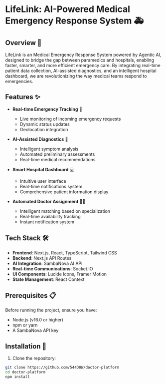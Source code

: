 # LifeLink: AI-Powered Medical Emergency Response System 🚑

## Overview 🌟
LifeLink is an Medical Emergency Response System powered by Agentic AI, designed to bridge the gap between paramedics and hospitals, enabling faster, smarter, and more efficient emergency care. By integrating real-time patient data collection, AI-assisted diagnostics, and an intelligent hospital dashboard, we are revolutionizing the way medical teams respond to emergencies.

## Features ✨

- **Real-time Emergency Tracking** 📍
  - Live monitoring of incoming emergency requests
  - Dynamic status updates
  - Geolocation integration

- **AI-Assisted Diagnostics** 🧠
  - Intelligent symptom analysis
  - Automated preliminary assessments
  - Real-time medical recommendations

- **Smart Hospital Dashboard** 💻
  - Intuitive user interface
  - Real-time notifications system
  - Comprehensive patient information display

- **Automated Doctor Assignment** 👨‍⚕️
  - Intelligent matching based on specialization
  - Real-time availability tracking
  - Instant notification system

## Tech Stack 🛠️

- **Frontend**: Next.js, React, TypeScript, Tailwind CSS
- **Backend**: Next.js API Routes
- **AI Integration**: SambaNova AI API
- **Real-time Communications**: Socket.IO
- **UI Components**: Lucide Icons, Framer Motion
- **State Management**: React Context

## Prerequisites 📋

Before running the project, ensure you have:
- Node.js (v16.0 or higher)
- npm or yarn
- A SambaNova API key

## Installation 🚀

1. Clone the repository:
```bash
git clone https://github.com/544D0W/doctor-platform
cd doctor-platform
npm install 


